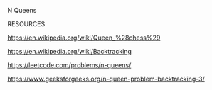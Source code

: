 N Queens

RESOURCES

https://en.wikipedia.org/wiki/Queen_%28chess%29

https://en.wikipedia.org/wiki/Backtracking

https://leetcode.com/problems/n-queens/

https://www.geeksforgeeks.org/n-queen-problem-backtracking-3/
